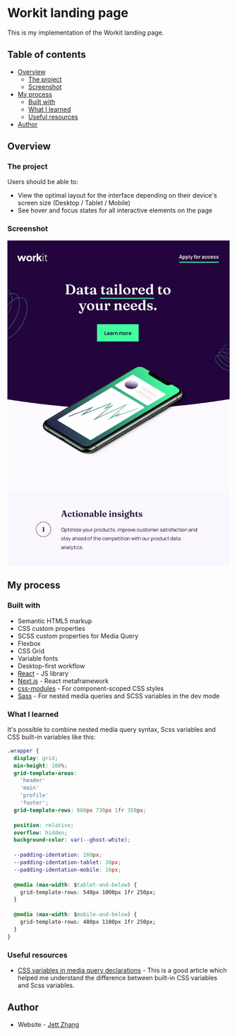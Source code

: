 # Workit landing page

This is my implementation of the Workit landing page.

## Table of contents

- [Overview](#overview)
  - [The project](#the-project)
  - [Screenshot](#screenshot)
- [My process](#my-process)
  - [Built with](#built-with)
  - [What I learned](#what-i-learned)
  - [Useful resources](#useful-resources)
- [Author](#author)

## Overview

### The project

Users should be able to:

- View the optimal layout for the interface depending on their device's screen size (Desktop / Tablet / Mobile)
- See hover and focus states for all interactive elements on the page

### Screenshot

![](./screenshot.jpg)

## My process

### Built with

- Semantic HTML5 markup
- CSS custom properties
- SCSS custom properties for Media Query
- Flexbox
- CSS Grid
- Variable fonts
- Desktop-first workflow
- [React](https://reactjs.org/) - JS library
- [Next.js](https://nextjs.org/) - React metaframework
- [css-modules](https://github.com/css-modules/css-modules) - For component-scoped CSS styles
- [Sass](https://sass-lang.com/) - For nested media queries and SCSS variables in the dev mode

### What I learned

It's possible to combine nested media query syntax, Scss variables and CSS built-in variables like this:

```css
.wrapper {
  display: grid;
  min-height: 100%;
  grid-template-areas:
    'header'
    'main'
    'profile'
    'footer';
  grid-template-rows: 660px 730px 1fr 350px;

  position: relative;
  overflow: hidden;
  background-color: var(--ghost-white);

  --padding-identation: 160px;
  --padding-identation-tablet: 38px;
  --padding-identation-mobile: 16px;

  @media (max-width: $tablet-and-below) {
    grid-template-rows: 540px 1000px 1fr 250px;
  }

  @media (max-width: $mobile-and-below) {
    grid-template-rows: 480px 1100px 1fr 250px;
  }
}
```

### Useful resources

- [CSS variables in media query declarations](https://bholmes.dev/blog/alternative-to-css-variable-media-queries/) - This is a good article which helped me understand the difference between built-in CSS variables and Scss variables.

## Author

- Website - [Jett Zhang](https://github.com/seamissu)
